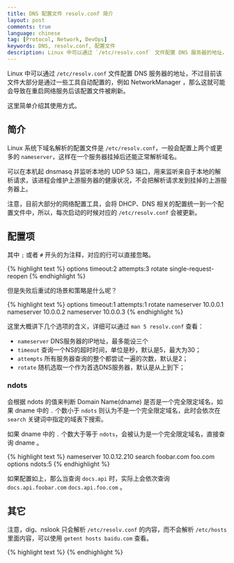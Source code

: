 ```yaml
---
title: DNS 配置文件 resolv.conf 简介
layout: post
comments: true
language: chinese
tag: [Protocol, Network, DevOps]
keywords: DNS, resolv.conf, 配置文件
description: Linux 中可以通过 `/etc/resolv.conf` 文件配置 DNS 服务器的地址，不过目前该文件大部分是通过一些工具自动配置的，例如 NetworkManager ，这里详细介绍其使用方式，以及常用的配置参数。
---
```


Linux 中可以通过 `/etc/resolv.conf` 文件配置 DNS 服务器的地址，不过目前该文件大部分是通过一些工具自动配置的，例如 NetworkManager ，那么这就可能会导致在重启网络服务后该配置文件被刷新。

这里简单介绍其使用方式。

<!-- more -->

## 简介

Linux 系统下域名解析的配置文件是 `/etc/resolv.conf`，一般会配置上两个或更多的 `nameserver`，这样在一个服务器挂掉后还能正常解析域名。

可以在本机起 dnsmasq 并监听本地的 UDP 53 端口，用来监听来自于本地的解析请求，该进程会维护上游服务器的健康状况，不会把解析请求发到挂掉的上游服务器上。

注意，目前大部分的网络配置工具，会将 DHCP、DNS 相关的配置统一到一个配置文件中，所以，每次启动的时候对应的 `/etc/resolv.conf` 会被更新。

## 配置项

其中 `;` 或者 `#` 开头的为注释，对应的行可以直接忽略。

{% highlight text %}
options timeout:2 attempts:3 rotate single-request-reopen
{% endhighlight %}

但是失败后重试的场景和策略是什么呢？

{% highlight text %}
options timeout:1 attempts:1 rotate
nameserver 10.0.0.1
nameserver 10.0.0.2
nameserver 10.0.0.3
{% endhighlight %}

这里大概讲下几个选项的含义，详细可以通过 `man 5 resolv.conf` 查看：

* `nameserver` DNS服务器的IP地址，最多能设三个
* `timeout` 查询一个NS的超时时间，单位是秒，默认是5，最大为30；
* `attempts` 所有服务器查询的整个都尝试一遍的次数，默认是2；
* `rotate` 随机选取一个作为首选DNS服务器，默认是从上到下；

### ndots

会根据 ndots 的值来判断 Domain Name(dname) 是否是一个完全限定域名，如果 dname 中的 `.` 个数小于 `ndots` 则认为不是一个完全限定域名，此时会依次在 `search` 关键词中指定的域表下搜索。

如果 dname 中的 `.` 个数大于等于 `ndots`，会被认为是一个完全限定域名，直接查询 dname 。

{% highlight text %}
nameserver 10.0.12.210
search foobar.com foo.com
options ndots:5
{% endhighlight %}

如果配置如上，那么当查询 `docs.api` 时，实际上会依次查询 `docs.api.foobar.com` `docs.api.foo.com` 。

## 其它

注意，dig、nslook 只会解析 `/etc/resolv.conf` 的内容，而不会解析 `/etc/hosts` 里面内容，可以使用 `getent hosts baidu.com` 查看。

{% highlight text %}
{% endhighlight %}
